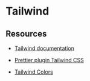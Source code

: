 # Tailwind

## Resources

- [Tailwind documentation](https://tailwindcss.com/docs/guides/vite)

- [Prettier plugin Tailwind CSS](https://github.com/tailwindlabs/prettier-plugin-tailwindcss)

- [Tailwind Colors](https://tailwindcss.com/docs/customizing-colors)
